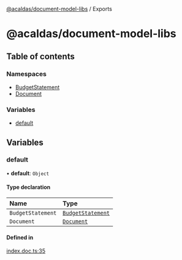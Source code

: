 [@acaldas/document-model-libs](README.md) / Exports

# @acaldas/document-model-libs

## Table of contents

### Namespaces

- [BudgetStatement](modules/BudgetStatement.md)
- [Document](modules/Document.md)

### Variables

- [default](modules.md#default)

## Variables

### default

• **default**: `Object`

#### Type declaration

| Name | Type |
| :------ | :------ |
| `BudgetStatement` | [`BudgetStatement`](modules/BudgetStatement.md) |
| `Document` | [`Document`](modules/Document.md) |

#### Defined in

[index.doc.ts:35](https://github.com/acaldas/document-model-libs/blob/52ea82d/src/index.doc.ts#L35)

